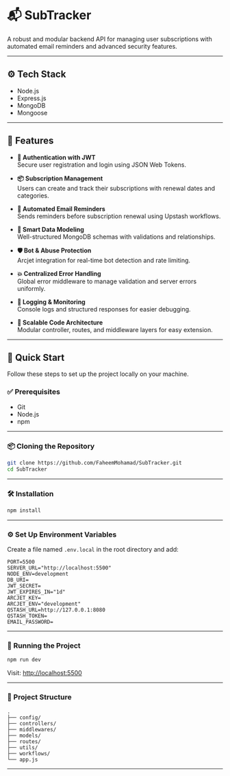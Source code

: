 


# 📬 SubTracker

A robust and modular backend API for managing user subscriptions with automated email reminders and advanced security features.

---

## ⚙️ Tech Stack

- Node.js
- Express.js
- MongoDB
- Mongoose

---

## 🔋 Features

- **🔐 Authentication with JWT**  
  Secure user registration and login using JSON Web Tokens.

- **📦 Subscription Management**  
  Users can create and track their subscriptions with renewal dates and categories.

- **📧 Automated Email Reminders**  
  Sends reminders before subscription renewal using Upstash workflows.

- **🧠 Smart Data Modeling**  
  Well-structured MongoDB schemas with validations and relationships.

- **🛡️ Bot & Abuse Protection**  
  Arcjet integration for real-time bot detection and rate limiting.

- **💥 Centralized Error Handling**  
  Global error middleware to manage validation and server errors uniformly.

- **📝 Logging & Monitoring**  
  Console logs and structured responses for easier debugging.

- **🔁 Scalable Code Architecture**  
  Modular controller, routes, and middleware layers for easy extension.

---

## 🤸 Quick Start

Follow these steps to set up the project locally on your machine.

### ✅ Prerequisites

- Git
- Node.js
- npm

---

### 📦 Cloning the Repository

```bash
git clone https://github.com/FaheemMohamad/SubTracker.git
cd SubTracker
````

---

### 🛠️ Installation

```bash
npm install
```

---

### ⚙️ Set Up Environment Variables

Create a file named `.env.local` in the root directory and add:

```env
PORT=5500
SERVER_URL="http://localhost:5500"
NODE_ENV=development
DB_URI=
JWT_SECRET=
JWT_EXPIRES_IN="1d"
ARCJET_KEY=
ARCJET_ENV="development"
QSTASH_URL=http://127.0.0.1:8080
QSTASH_TOKEN=
EMAIL_PASSWORD=
```

---

### 🚀 Running the Project

```bash
npm run dev
```

Visit: [http://localhost:5500](http://localhost:5500)

---

### 📁 Project Structure

```
.
├── config/
├── controllers/
├── middlewares/
├── models/
├── routes/
├── utils/
├── workflows/
└── app.js
```

---


